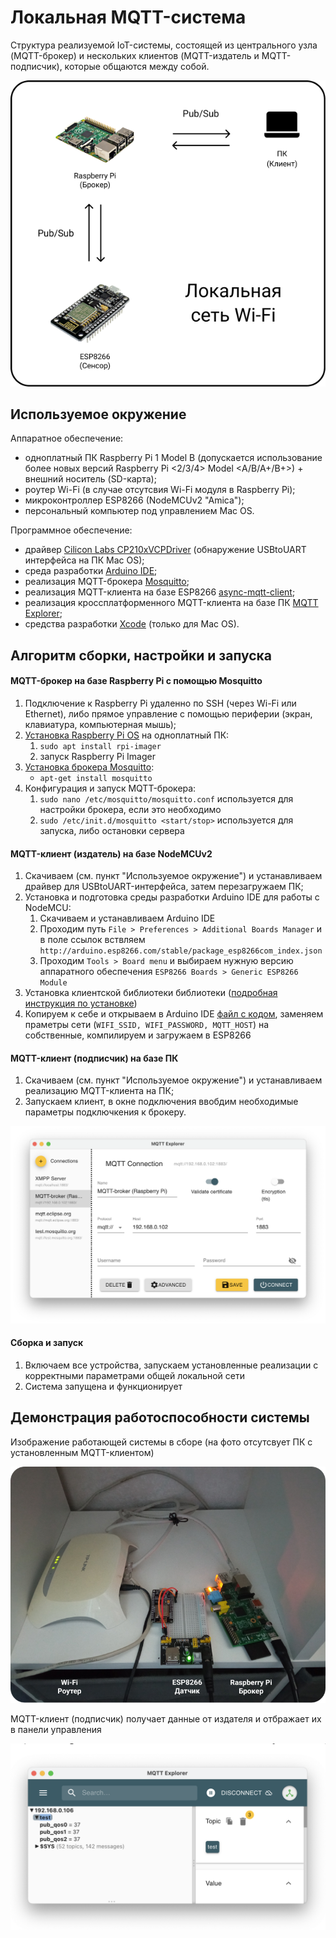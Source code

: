 # Локальная MQTT-система

Структура реализуемой IoT-системы, состоящей из центрального узла (MQTT-брокер) и нескольких клиентов (MQTT-издатель и MQTT-подписчик), которые общаются между собой.

![MQTT Tesrbed Structure](../../media/mqtt/demo-mqtt-sys.png)

## Используемое окружение

Аппаратное обеспечение:
* одноплатный ПК Raspberry Pi 1 Model B (допускается использование более новых версий Raspberry Pi <2/3/4> Model <A/B/A+/B+>) + внешний носитель (SD-карта);
* роутер Wi-Fi (в случае отсутсвия Wi-Fi модуля в Raspberry Pi);
* микроконтроллер ESP8266 (NodeMCUv2 "Amica");
* персональный компьютер под управлением Mac OS.

Программное обеспечение:
* драйвер [Cilicon Labs CP210xVCPDriver](https://www.silabs.com/developers/usb-to-uart-bridge-vcp-drivers) (обнаружение USBtoUART интерфейса на ПК Mac OS);
* среда разработки [Arduino IDE](https://www.arduino.cc/en/software);
* реализация MQTT-брокера [Mosquitto](https://mosquitto.org/download/);
* реализация MQTT-клиента на базе ESP8266 [async-mqtt-client](https://github.com/marvinroger/async-mqtt-client);
* реализация кроссплатформенного MQTT-клиента на базе ПК [MQTT Explorer](http://mqtt-explorer.com);
* средства разработки [Xcode](https://apps.apple.com/ru/app/xcode/id497799835?mt=12) (только для Mac OS).

## Алгоритм сборки, настройки и запуска

#### MQTT-брокер на базе Raspberry Pi с помощью Mosquitto

1. Подключение к Raspberry Pi удаленно по SSH (через Wi-Fi или Ethernet), либо прямое управление с помощью периферии (экран, клавиатура, компьютерная мышь);
2. [Установка Raspberry Pi OS](https://www.raspberrypi.org/documentation/installation/installing-images/) на одноплатный ПК:
   1. ```sudo apt install rpi-imager```
   2. запуск Raspberry Pi Imager
3. [Установка брокера Mosquitto](https://mosquitto.org/blog/2013/01/mosquitto-debian-repository/):
   * ```apt-get install mosquitto```
4. Конфигурация и запуск MQTT-брокера:
   1. ```sudo nano /etc/mosquitto/mosquitto.conf``` используется для настройки брокера, если это необходимо
   2. ```sudo /etc/init.d/mosquitto <start/stop>``` используется для запуска, либо остановки сервера

#### MQTT-клиент (издатель) на базе NodeMCUv2

1. Скачиваем (см. пункт "Используемое окружение") и устанавливаем драйвер для USBtoUART-интерфейса, затем перезагружаем ПК;
2. Установка и подготовка среды разработки Arduino IDE для работы с NodeMCU:
   1. Скачиваем и устанавливаем Arduino IDE
   2. Проходим путь ```File > Preferences > Additional Boards Manager```  и в поле ссылок вствляем ```http://arduino.esp8266.com/stable/package_esp8266com_index.json```
   3. Проходим ```Tools > Board menu``` и выбираем нужную версию аппаратного обеспечения ```ESP8266 Boards > Generic ESP8266 Module```
3. Установка клиентской библиотеки библиотеки ([подробная инструкция по установке](https://github.com/marvinroger/async-mqtt-client/blob/master/docs/1.-Getting-started.md#installing-asyncmqttclient))
4. Копируем к себе и открываем в Arduino IDE [файл с кодом](mqtt_cli_qos012_esp8266.ino), заменяем праметры сети (```WIFI_SSID, WIFI_PASSWORD, MQTT_HOST```) на собственные, компилируем и загружаем в ESP8266

#### MQTT-клиент (подписчик) на базе ПК

1. Скачиваем (см. пункт "Используемое окружение") и устанавливаем реализацию MQTT-клиента на ПК;
2. Запускаем клиент, в окне подключения ввобдим необходимые параметры подключкения к брокеру.

![Connect to MQTT broker](../../media/mqtt/mqtt-cli-connect.png)

#### Сборка и запуск

1. Включаем все устройства, запускаем установленные реализации с корректными параметрами общей локальной сети
2. Система запущена и функционирует

## Демонстрация работоспособности системы

Изображение работающей системы в сборе (на фото отсутсвует ПК с установленным MQTT-клиентом)

![Working MQTT System](../../media/mqtt/mqtt-sys-photo.png)

MQTT-клиент (подписчик) получает данные от издателя и отбражает их в панели управления

![MQTT Explorer Panel](../../media/mqtt/mqtt-explorer.png)